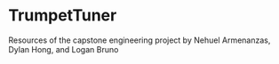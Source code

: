 # TrumpetTuner
Resources of the capstone engineering project by Nehuel Armenanzas, Dylan Hong, and Logan Bruno
